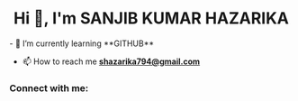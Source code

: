<h1 align="center">Hi 👋, I'm SANJIB KUMAR HAZARIKA</h1>
- 🌱 I’m currently learning **GITHUB**

- 📫 How to reach me **shazarika794@gmail.com**

<h3 align="left">Connect with me:</h3>
<p align="left">
</p>
